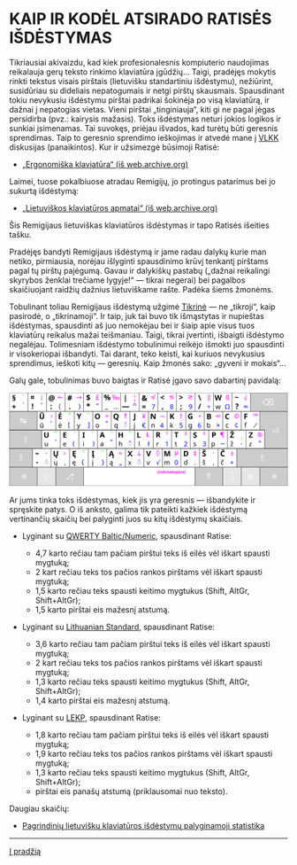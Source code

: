 
# KAIP IR KODĖL ATSIRADO RATISĖS IŠDĖSTYMAS

Tikriausiai akivaizdu, kad kiek profesionalesnis kompiuterio naudojimas reikalauja gerų teksto rinkimo klaviatūra įgūdžių… Taigi, pradėjęs mokytis rinkti tekstus visais pirštais (lietuvišku standartiniu išdėstymu), nežiūrint, susidūriau su dideliais nepatogumais ir netgi pirštų skausmais. Spausdinant tokiu nevykusiu išdėstymu pirštai padrikai šokinėja po visą klaviatūrą, ir dažnai į nepatogias vietas. Vieni pirštai „tinginiauja“, kiti gi ne pagal jėgas persidirba (pvz.: kairysis mažasis). Toks išdėstymas neturi jokios logikos ir sunkiai įsimenamas. Tai suvokęs, priėjau išvados, kad turėtų būti geresnis sprendimas. Taip to geresnio sprendimo ieškojimas ir atvedė mane į [VLKK](http://www.vlkk.lt/) diskusijas (panaikintos). Kur ir užsimezgė būsimoji Ratisė:

+ [„Ergonomiška klaviatūra“ (iš web.archive.org)](https://web.archive.org/web/20071101094827/http://www.vlkk.lt/diskusijos/tema.3095.1.html)

Laimei, tuose pokalbiuose atradau Remigijų, jo protingus patarimus bei jo sukurtą išdėstymą:

+ [„Lietuviškos klaviatūros apmatai“ (iš web.archive.org)](https://web.archive.org/web/20080315055411/http://pradmenes.net/tekstu_katalogas/remigijus/klaviatura.html)

Šis Remigijaus lietuviškas klaviatūros išdėstymas ir tapo Ratisės išeities tašku.

Pradėjęs bandyti Remigijaus išdėstymą ir jame radau dalykų kurie man netiko, pirmiausia, norėjau išlyginti spausdinimo krūvį tenkantį pirštams pagal tų pirštų pajėgumą. Gavau ir dalykiškų pastabų („dažnai reikalingi skyrybos ženklai trečiame lygyje!“ — tikrai negerai) bei pagalbos skaičiuojant raidžių dažnius lietuviškame rašte. Padėka šiems žmonėms.

Tobulinant toliau Remigijaus išdėstymą užgimė [Tikrinė](images/tikrine.gif) — ne „tikroji“, kaip pasirodė, o „tikrinamoji“. Ir taip, juk tai buvo tik išmąstytas ir nupieštas išdėstymas, spausdinti aš juo nemokėjau bei ir šiaip apie visus tuos klaviatūrų reikalus mažai teišmaniau. Taigi, tikrai įvertinti, išbaigti išdėstymo negalėjau. Tolimesniam išdėstymo tobulinimui reikėjo išmokti juo spausdinti ir visokeriopai išbandyti. Tai darant, teko keisti, kai kuriuos nevykusius sprendimus, ieškoti kitų — geresnių. Kaip žmonės sako: „gyveni ir mokais“…

Galų gale, tobulinimas buvo baigtas ir Ratisė įgavo savo dabartinį pavidalą:

![Lietuviškas ergonomiškas klaviatūros ženklų išdėstymas Ratisė](images/kb_lt_ratise_viskas.svg)

Ar jums tinka toks išdėstymas, kiek jis yra geresnis — išbandykite ir spręskite patys. O iš anksto, galima tik pateikti kažkiek išdėstymą vertinančių skaičių bei palyginti juos su kitų išdėstymų skaičiais.

+ Lyginant su [QWERTY Baltic/Numeric](https://www.registrucentras.lt/litwin/keyboard.html), spausdinant Ratise:

   - 4,7 karto rečiau tam pačiam pirštui teks iš eilės vėl iškart spausti mygtuką;
   - 2 kart rečiau teks tos pačios rankos pirštams vėl iškart spausti mygtuką;
   - 1,5 karto rečiau teks spausti keitimo mygtukus (Shift, AltGr, Shift+AltGr);
   - 1,5 karto pirštai eis mažesnį atstumą.

+ Lyginant su [Lithuanian Standard](http://www.ims.mii.lt/klav/index.html), spausdinant Ratise:

   - 3,6 karto rečiau tam pačiam pirštui teks iš eilės vėl iškart spausti mygtuką;
   - 2 kart rečiau teks tos pačios rankos pirštams vėl iškart spausti mygtuką;
   - 1,3 karto rečiau teks spausti keitimo mygtukus (Shift, AltGr, Shift+AltGr);
   - 1,4 karto pirštai eis mažesnį atstumą.

+ Lyginant su [LEKP](https://lekp.info/), spausdinant Ratise:

   - 1,8 karto rečiau tam pačiam pirštui teks iš eilės vėl iškart spausti mygtuką;
   - 1,9 karto rečiau teks tos pačios rankos pirštams vėl iškart spausti mygtuką;
   - 1,3 karto rečiau teks spausti keitimo mygtukus (Shift, AltGr, Shift+AltGr);
   - pirštai eis panašų atstumą (priklausomai nuo teksto).


Daugiau skaičių:

+ [Pagrindinių lietuviškų klaviatūros išdėstymų palyginamoji statistika](statistika.md)

-------------------------
[Į pradžią](../README.md)
